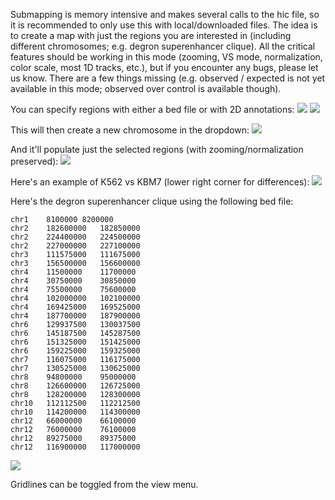 Submapping is memory intensive and makes several calls to the hic file, so it is recommended to only use this with local/downloaded files. The idea is to create a map with just the regions you are interested in (including different chromosomes; e.g. degron superenhancer clique). All the critical features should be working in this mode (zooming, VS mode, normalization, color scale, most 1D tracks, etc.), but if you encounter any bugs, please let us know. There are a few things missing (e.g. observed / expected is not yet available in this mode; observed over control is available though).

You can specify regions with either a bed file or with 2D annotations:
<img src="https://raw.githubusercontent.com/wiki/aidenlab/Juicebox/images/submapping_screenshot1.png">
<img src="https://raw.githubusercontent.com/wiki/aidenlab/Juicebox/images/submapping_screenshot2.png">

This will then create a new chromosome in the dropdown:
<img src="https://raw.githubusercontent.com/wiki/aidenlab/Juicebox/images/submapping_screenshot3.png">

And it'll populate just the selected regions (with zooming/normalization preserved):
<img src="https://raw.githubusercontent.com/wiki/aidenlab/Juicebox/images/submapping_screenshot4.png">

Here's an example of K562 vs KBM7 (lower right corner for differences):
<img src="https://raw.githubusercontent.com/wiki/aidenlab/Juicebox/images/submapping_screenshot5.png">

Here's the degron superenhancer clique using the following bed file:


	chr1	8100000	8200000
	chr2	182600000	182850000
	chr2	224400000	224500000
	chr2	227000000	227100000
	chr3	111575000	111675000
	chr3	156500000	156600000
	chr4	11500000	11700000
	chr4	30750000	30850000
	chr4	75500000	75600000
	chr4	102000000	102100000
	chr4	169425000	169525000
	chr4	187700000	187900000
	chr6	129937500	130037500
	chr6	145187500	145287500
	chr6	151325000	151425000
	chr6	159225000	159325000
	chr7	116075000	116175000
	chr7	130525000	130625000
	chr8	94800000	95000000
	chr8	126600000	126725000
	chr8	128200000	128300000
	chr10	112112500	112212500
	chr10	114200000	114300000
	chr12	66000000	66100000
	chr12	76000000	76100000
	chr12	89275000	89375000
	chr12	116900000	117000000


<img src="https://raw.githubusercontent.com/wiki/aidenlab/Juicebox/images/superenhancer_clique.png">

Gridlines can be toggled from the view menu.
